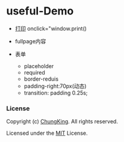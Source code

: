# useful-Demo

* [打印](./print.html)
onclick="window.print()




* fullpage内容

* 表单
	* placeholder
	* required
	* border-reduis
	* padding-right:70px(动态)
	* transition: padding 0.25s;



### License
Copyright (c) [ChungKing](https://github.com/HuangCongQing/useful-Demo). All rights reserved.

Licensed under the [MIT](./LICENSE) License.